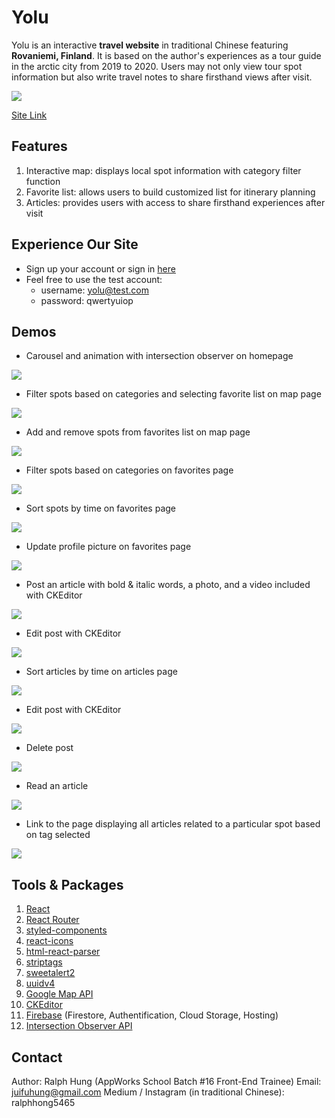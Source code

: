 # Yolu

Yolu is an interactive **travel website** in traditional Chinese featuring **Rovaniemi, Finland**. It is based on the author's experiences as a tour guide in the arctic city from 2019 to 2020. Users may not only view tour spot information but also write travel notes to share firsthand views after visit.

![](https://img.onl/57ZqH)

[Site Link](https://yolu-4a398.web.app/)

## Features

1. Interactive map: displays local spot information with category filter function
2. Favorite list: allows users to build customized list for itinerary planning
3. Articles: provides users with access to share firsthand experiences after visit

## Experience Our Site

- Sign up your account or sign in [here](https://yolu-4a398.web.app/member)
- Feel free to use the test account:
  - username: yolu@test.com
  - password: qwertyuiop

## Demos

- Carousel and animation with intersection observer on homepage

![](https://img.onl/B5JEI4)

- Filter spots based on categories and selecting favorite list on map page

![](https://img.onl/1sqGJ)

- Add and remove spots from favorites list on map page

![](https://img.onl/DM6Vuw)

- Filter spots based on categories on favorites page

![](https://img.onl/BB0fs)

- Sort spots by time on favorites page

![](https://img.onl/3uasqU)

- Update profile picture on favorites page

![](https://img.onl/IWBvnS)

- Post an article with bold & italic words, a photo, and a video included with CKEditor

![](https://img.onl/cTcSba)

- Edit post with CKEditor

![](https://img.onl/Iybw83)

- Sort articles by time on articles page

![](https://img.onl/MQAlF)

- Edit post with CKEditor

![](https://img.onl/ynURv)

- Delete post

![](https://img.onl/Iybw83)

- Read an article

![](https://img.onl/IbReVO)

- Link to the page displaying all articles related to a particular spot based on tag selected

![](https://img.onl/FnnlAB)

## Tools & Packages

1. [React](https://reactjs.org/)
1. [React Router](https://reactrouter.com/)
1. [styled-components](https://styled-components.com/)
1. [react-icons](https://www.npmjs.com/package/react-icons)
1. [html-react-parser](https://www.npmjs.com/package/html-react-parser)
1. [striptags](https://www.npmjs.com/package/striptags)
1. [sweetalert2](https://sweetalert2.github.io/)
1. [uuidv4](https://www.npmjs.com/package/uuidv4)
1. [Google Map API](https://developers.google.com/maps)
1. [CKEditor](https://ckeditor.com/)
1. [Firebase](https://firebase.google.com/) (Firestore, Authentification, Cloud Storage, Hosting)
1. [Intersection Observer API](https://developer.mozilla.org/en-US/docs/Web/API/Intersection_Observer_API)

## Contact

Author: Ralph Hung (AppWorks School Batch #16 Front-End Trainee)
Email: juifuhung@gmail.com
Medium / Instagram (in traditional Chinese): ralphhong5465
